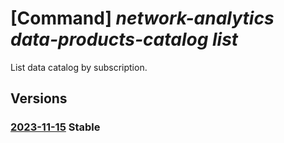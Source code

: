 # [Command] _network-analytics data-products-catalog list_

List data catalog by subscription.

## Versions

### [2023-11-15](/Resources/mgmt-plane/L3N1YnNjcmlwdGlvbnMve30vcHJvdmlkZXJzL21pY3Jvc29mdC5uZXR3b3JrYW5hbHl0aWNzL2RhdGFwcm9kdWN0c2NhdGFsb2dz/2023-11-15.xml) **Stable**

<!-- mgmt-plane /subscriptions/{}/providers/microsoft.networkanalytics/dataproductscatalogs 2023-11-15 -->
<!-- mgmt-plane /subscriptions/{}/resourcegroups/{}/providers/microsoft.networkanalytics/dataproductscatalogs 2023-11-15 -->
